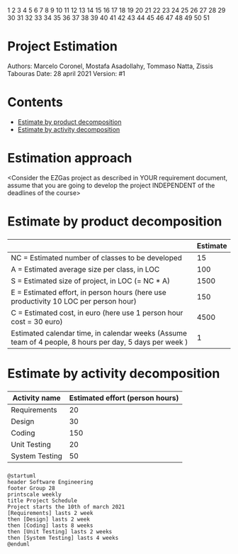 1
2
3
4
5
6
7
8
9
10
11
12
13
14
15
16
17
18
19
20
21
22
23
24
25
26
27
28
29
30
31
32
33
34
35
36
37
38
39
40
41
42
43
44
45
46
47
48
49
50
51
# Project Estimation  
Authors: Marcelo Coronel, Mostafa Asadollahy, Tommaso Natta, Zissis Tabouras 
Date: 28 april 2021
Version: #1
# Contents
- [Estimate by product decomposition](#estimate-by-product-decomposition)
- [Estimate by activity decomposition](#estimate-by-activity-decomposition)

# Estimation approach
<Consider the EZGas  project as described in YOUR requirement document, assume that you are going to develop the project INDEPENDENT of the deadlines of the course>

# Estimate by product decomposition

### 
|             | Estimate                        |             
| ----------- | ------------------------------- |  
| NC =  Estimated number of classes to be developed   |         15                    |             
|  A = Estimated average size per class, in LOC       |           100                 | 
| S = Estimated size of project, in LOC (= NC * A) |1500 |
| E = Estimated effort, in person hours (here use productivity 10 LOC per person hour)  |      150                                |   
| C = Estimated cost, in euro (here use 1 person hour cost = 30 euro) |4500 | 
| Estimated calendar time, in calendar weeks (Assume team of 4 people, 8 hours per day, 5 days per week ) |           1         |               
# Estimate by activity decomposition
### 
|         Activity name    | Estimated effort (person hours)   |             
| ----------- | ------------------------------- | 
| Requirements | 20 |
| Design | 30  |
| Coding | 150 |
| Unit Testing | 20 |
| System Testing | 50 |
###


``` plantuml
@startuml
header Software Engineering
footer Group 28
printscale weekly
title Project Schedule
Project starts the 10th of march 2021
[Requirements] lasts 2 week
then [Design] lasts 2 week
then [Coding] lasts 8 weeks
then [Unit Testing] lasts 2 weeks
then [System Testing] lasts 4 weeks
@enduml
```
###
